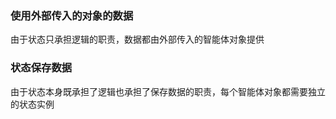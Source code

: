 ### 使用外部传入的对象的数据
由于状态只承担逻辑的职责，数据都由外部传入的智能体对象提供

### 状态保存数据
由于状态本身既承担了逻辑也承担了保存数据的职责，每个智能体对象都需要独立的状态实例